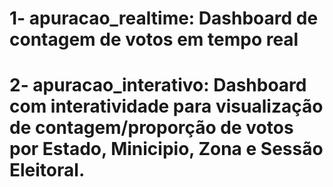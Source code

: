 # 1- apuracao_realtime: Dashboard de contagem de votos em tempo real

# 2- apuracao_interativo: Dashboard com interatividade para visualização de contagem/proporção de votos por Estado, Minicipio, Zona e Sessão Eleitoral.
